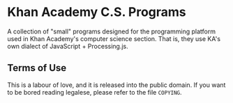 # Khan Academy C.S. Programs #

A collection of "small" programs designed for the programming platform used
in Khan Academy's computer science section. That is, they use KA's own
dialect of JavaScript + Processing.js.

## Terms of Use ##

This is a labour of love, and it is released into the public domain. If you
want to be bored reading legalese, please refer to the file `COPYING`.
